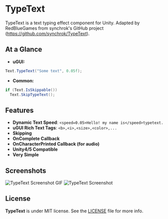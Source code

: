 TypeText
=========================

TypeText is a text typing effect component for Unity. Adapted by RedBlueGames from synchrok's GitHub project (https://github.com/synchrok/TypeText).

At a Glance
-----------
- **uGUI:**
```csharp
Text.TypeText("Some text", 0.05f);
```
- **Common:**
```csharp
if (Text.IsSkippable())
  Text.SkipTypeText();
```


Features
--------
- **Dynamic Text Speed**: ```<speed=0.05>Hello! my name is</speed>typetext.```
- **uGUI Rich Text Tags**: ```<b>,<i>,<size>,<color>,...```
- **Skipping**
- **OnComplete Callback**
- **OnCharacterPrinted Callback (for audio)**
- **Unity4/5 Compatible**
- **Very Simple**

Screenshots
--------
![TypeText Screenshot GIF](https://cloud.githubusercontent.com/assets/1309940/11761765/f897ff48-a112-11e5-97c7-f9bbdef387bc.gif)
![TypeText Screenshot](https://cloud.githubusercontent.com/assets/1309940/11761719/06acaf9a-a111-11e5-8c35-1ec0bc06b470.PNG)


License
-------
**TypeText** is under MIT license. See the [LICENSE](LICENSE) file for more info.
